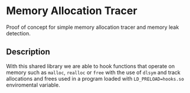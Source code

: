 Memory Allocation Tracer
=======================

Proof of concept for simple memory allocation tracer and memory leak detection.

Description
-----------

With this shared library we are able to hook functions that operate on memory such as `malloc`, `realloc` or `free` with the use of `dlsym` and track allocations and frees used in a program loaded with `LD_PRELOAD=hooks.so` enviromental variable.

